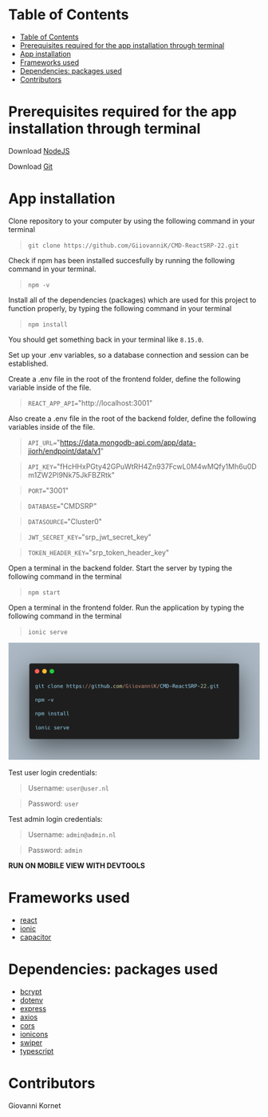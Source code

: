 # Table of Contents
- [Table of Contents](#table-of-contents)
- [Prerequisites required for the app installation through terminal](#prerequisites-required-for-the-app-installation-through-terminal)
- [App installation](#app-installation)
- [Frameworks used](#frameworks-used)
- [Dependencies: packages used](#dependencies-packages-used)
- [Contributors](#contributors)

# Prerequisites required for the app installation through terminal
Download [NodeJS](https://nodejs.org/en/download/)

Download [Git](https://git-scm.com/downloads)

# App installation
Clone repository to your computer by using the following command in your terminal

> `git clone https://github.com/GiiovanniK/CMD-ReactSRP-22.git`

Check if npm has been installed succesfully by running the following command in your terminal.

> `npm -v`

Install all of the dependencies (packages) which are used for this project to function properly, by typing the following command in your terminal

> `npm install`

You should get something back in your terminal like `8.15.0`.

Set up your .env variables, so a database connection and session can be established.

Create a .env file in the root of the frontend folder, define the following variable inside of the file.

> `REACT_APP_API=`"http://localhost:3001"

Also create a .env file in the root of the backend folder, define the following variables inside of the file.

> `API_URL=`"https://data.mongodb-api.com/app/data-jiorh/endpoint/data/v1"

> `API_KEY=`"fHcHHxPGty42GPuWtRH4Zn937FcwL0M4wMQfy1Mh6u0Dm1ZW2Pl9Nk75JkFBZRtk"

> `PORT=`"3001"

> `DATABASE=`"CMDSRP"

> `DATASOURCE=`"Cluster0"

> `JWT_SECRET_KEY=`"srp_jwt_secret_key"

> `TOKEN_HEADER_KEY=`"srp_token_header_key"

Open a terminal in the backend folder. Start the server by typing the following command in the terminal

>`npm start`

Open a terminal in the frontend folder. Run the application by typing the following command in the terminal

>`ionic serve`

![Bash - App installation](https://github.com/GiiovanniK/CMD-ReactSRP-22/blob/163898abc453e70a6f31651df60702158d6b2de0/carbon.png)

Test user login credentials:

>Username: `user@user.nl`

>Password: `user`

Test admin login credentials:

>Username: `admin@admin.nl`

>Password: `admin`

**RUN ON MOBILE VIEW WITH DEVTOOLS**

# Frameworks used
* [react](https://reactjs.org/)
* [ionic](https://ionicframework.com/)
* [capacitor](https://capacitorjs.com/)

# Dependencies: packages used
* [bcrypt](https://www.npmjs.com/package/bcrypt)
* [dotenv](https://www.npmjs.com/package/dotenv)
* [express](https://www.npmjs.com/package/express)
* [axios](https://www.npmjs.com/package/axios)
* [cors](https://www.npmjs.com/package/cors)
* [ionicons](https://www.npmjs.com/package/ionicons)
* [swiper](https://www.npmjs.com/package/swiper)
* [typescript](https://www.npmjs.com/package/typescript)

# Contributors
Giovanni Kornet